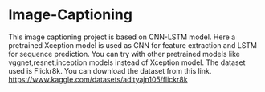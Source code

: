 # Image-Captioning
This image captioning project is based on CNN-LSTM model.
Here a pretrained Xception model is used  as CNN for feature extraction and LSTM for sequence prediction.
You can try with other pretrained models like vggnet,resnet,inception models instead of Xception model.
The dataset used is Flickr8k.
You can download the dataset from this link.
https://www.kaggle.com/datasets/adityajn105/flickr8k
